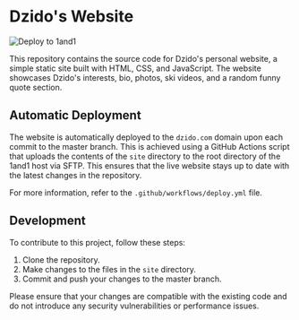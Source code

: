 # Dzido's Website

![Deploy to 1and1](https://github.com//vicsz/dzido-site/actions/workflows/deploy.yml/badge.svg)


This repository contains the source code for Dzido's personal website, a simple static site built with HTML, CSS, and JavaScript. The website showcases Dzido's interests, bio, photos, ski videos, and a random funny quote section.

## Automatic Deployment

The website is automatically deployed to the `dzido.com` domain upon each commit to the master branch. This is achieved using a GitHub Actions script that uploads the contents of the `site` directory to the root directory of the 1and1 host via SFTP. This ensures that the live website stays up to date with the latest changes in the repository.

For more information, refer to the `.github/workflows/deploy.yml` file.

## Development

To contribute to this project, follow these steps:

1. Clone the repository.
2. Make changes to the files in the `site` directory.
3. Commit and push your changes to the master branch.

Please ensure that your changes are compatible with the existing code and do not introduce any security vulnerabilities or performance issues.
